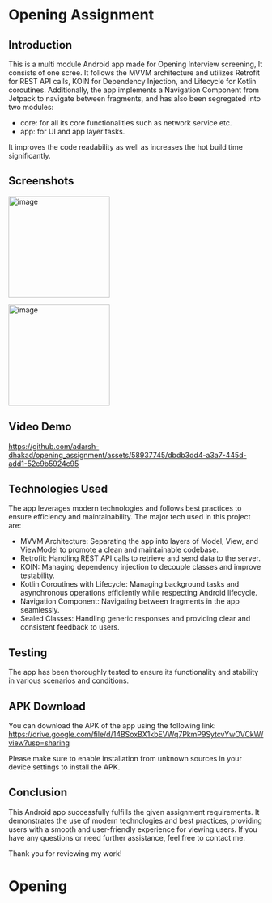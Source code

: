 # Opening Assignment

## Introduction
This is a multi module Android app made for Opening Interview screening, It consists of one scree. It follows the MVVM architecture and utilizes Retrofit for REST API calls, KOIN for Dependency Injection, and Lifecycle for Kotlin coroutines. Additionally, the app implements a Navigation Component from Jetpack to navigate between fragments, and has also been segregated into two modules:
- core: for all its core functionalities such as network service etc.
- app: for UI and app layer tasks.

It improves the code readability as well as increases the hot build time significantly.

## Screenshots
<img width="200" alt="image" src="https://github.com/adarsh-dhakad/opening_assignment/assets/58937745/1712330e-f823-4987-bfb4-ac2a26ac3956
">

<img width="200" alt="image" src="https://github.com/adarsh-dhakad/opening_assignment/assets/58937745/eb6ab6ad-2ea2-42b0-9ee3-cf7a46dfdb1e">


## Video Demo


https://github.com/adarsh-dhakad/opening_assignment/assets/58937745/dbdb3dd4-a3a7-445d-add1-52e9b5924c95





## Technologies Used

The app leverages modern technologies and follows best practices to ensure efficiency and maintainability. The major tech used in this project are:

- MVVM Architecture: Separating the app into layers of Model, View, and ViewModel to promote a clean and maintainable codebase.
- Retrofit: Handling REST API calls to retrieve and send data to the server.
- KOIN: Managing dependency injection to decouple classes and improve testability.
- Kotlin Coroutines with Lifecycle: Managing background tasks and asynchronous operations efficiently while respecting Android lifecycle.
- Navigation Component: Navigating between fragments in the app seamlessly.
- Sealed Classes: Handling generic responses and providing clear and consistent feedback to users.

## Testing

The app has been thoroughly tested to ensure its functionality and stability in various scenarios and conditions.


## APK Download

You can download the APK of the app using the following link: https://drive.google.com/file/d/14BSoxBX1kbEVWq7PkmP9SytcvYwOVCkW/view?usp=sharing

Please make sure to enable installation from unknown sources in your device settings to install the APK.

## Conclusion

This Android app successfully fulfills the given assignment requirements. It demonstrates the use of modern technologies and best practices, providing users with a smooth and user-friendly experience for viewing users. If you have any questions or need further assistance, feel free to contact me.

Thank you for reviewing my work!
# Opening

